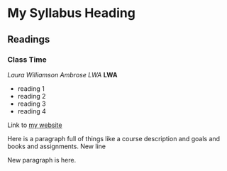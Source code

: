 # My Syllabus Heading

## Readings

### Class Time

*Laura Williamson Ambrose* _LWA_ **LWA**

- reading 1  
- reading 2  
- reading 3  
- reading 4

Link to [my website](www.laurawilliamsonambrose.com)

Here is a paragraph full of things like a course description and goals and books and assignments. 
New line

New paragraph is here. 

